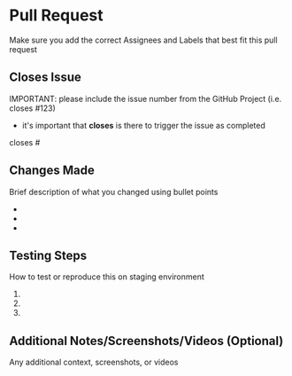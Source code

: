 # Pull Request

Make sure you add the correct Assignees and Labels that best fit this pull request

## Closes Issue

IMPORTANT: please include the issue number from the GitHub Project (i.e. closes #123)
- it's important that **closes** is there to trigger the issue as completed

closes #<issue-number>

## Changes Made

Brief description of what you changed using bullet points

-
-
-

## Testing Steps

How to test or reproduce this on staging environment

1.
2.
3.

## Additional Notes/Screenshots/Videos (Optional)

Any additional context, screenshots, or videos
